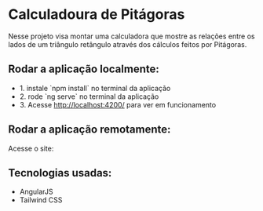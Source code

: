 # Calculadoura de Pitágoras

<p>Nesse projeto visa montar uma calculadora que mostre as relações entre os lados de um triângulo retângulo através dos cálculos feitos por Pitágoras.</p>

## Rodar a aplicação localmente:
<ul>
  <li>1. instale `npm install` no terminal da aplicação</li>
  <li>2. rode `ng serve` no terminal da aplicação</li>
  <li>3. Acesse <a href="http://localhost:4200/">http://localhost:4200/</a> para ver em funcionamento</li>
</ul>

## Rodar a aplicação remotamente:
<p>Acesse o site: </p>


## Tecnologias usadas:
<ul>
  <li>AngularJS</li>
  <li>Tailwind CSS</li>
</ul>
